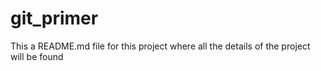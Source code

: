 # git_primer

This a README.md file for this project where all the details of the project will be found 